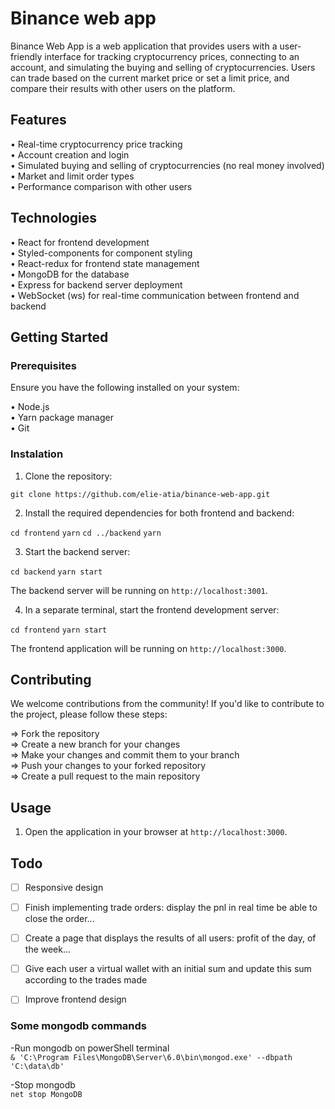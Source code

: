 # Binance web app

Binance Web App is a web application that provides users with a user-friendly interface for tracking cryptocurrency prices, connecting to an account, and simulating the buying and selling of cryptocurrencies. Users can trade based on the current market price or set a limit price, and compare their results with other users on the platform.

## Features

• Real-time cryptocurrency price tracking  
• Account creation and login  
• Simulated buying and selling of cryptocurrencies (no real money involved)  
• Market and limit order types  
• Performance comparison with other users  

## Technologies

• React for frontend development  
• Styled-components for component styling  
• React-redux for frontend state management  
• MongoDB for the database  
• Express for backend server deployment  
• WebSocket (ws) for real-time communication between frontend and backend  


## Getting Started 

### Prerequisites

Ensure you have the following installed on your system:  

• Node.js  
• Yarn package manager  
• Git  

### Instalation

1. Clone the repository:

`git clone https://github.com/elie-atia/binance-web-app.git`

2. Install the required dependencies for both frontend and backend:

`cd frontend`
`yarn`
`cd ../backend`
`yarn`

3. Start the backend server:

`cd backend`
`yarn start`

The backend server will be running on `http://localhost:3001`.

4. In a separate terminal, start the frontend development server:

`cd frontend`
`yarn start`

The frontend application will be running on `http://localhost:3000`.

## Contributing

We welcome contributions from the community! If you'd like to contribute to the project, please follow these steps:  

=> Fork the repository  
=> Create a new branch for your changes  
=> Make your changes and commit them to your branch  
=> Push your changes to your forked repository  
=> Create a pull request to the main repository  

## Usage

1. Open the application in your browser at `http://localhost:3000`.

## Todo

- [ ] Responsive design
- [ ] Finish implementing trade orders: display the pnl in real time be able to close the order...  
- [ ] Create a page that displays the results of all users: profit of the day, of the week...  
- [ ] Give each user a virtual wallet with an initial sum and update this sum according to the trades made    
- [ ] Improve frontend design  


### Some mongodb commands

-Run mongodb on powerShell terminal  
`& 'C:\Program Files\MongoDB\Server\6.0\bin\mongod.exe' --dbpath 'C:\data\db'`  

-Stop mongodb  
`net stop MongoDB`  


